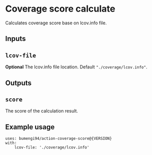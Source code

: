 # Coverage score calculate

Calculates coverage score base on lcov.info file.

## Inputs

## `lcov-file`

**Optional** The lcov.info file location. Default `"./coverage/lcov.info"`.

## Outputs

## `score`

The score of the calculation result.

## Example usage

    uses: bumengi94/action-coverage-score@{VERSION}
    with:
        lcov-file: './coverage/lcov.info'
